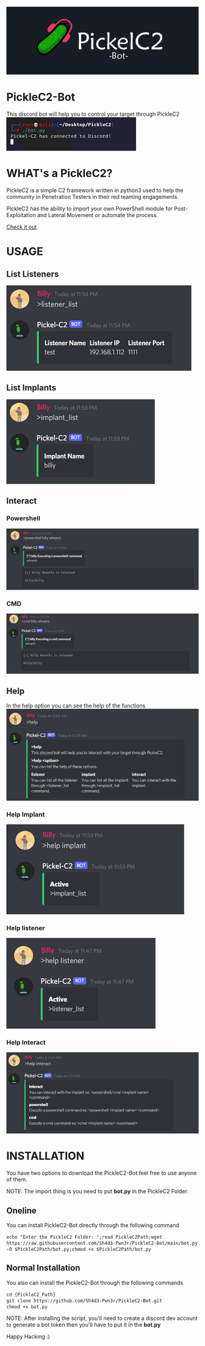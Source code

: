 ![bk](screenshot/bk.png)

# PickleC2-Bot
This discord bot will help you to control your target through PickleC2 
![run](screenshot/run.png)

# WHAT's a PickleC2?

PickleC2 is a simple C2 framework written in python3 used to help the community in Penetration Testers in their red teaming engagements.

PickleC2 has the ability to import your own PowerShell module for Post-Exploitation and Lateral Movement or automate the process.

[Check it out](https://github.com/xRET2pwn/PickleC2)

# USAGE

## List Listeners
![listener_list](screenshot/listener_list.png)

## List Implants
![implant_list](screenshot/implant_list.png)
## Interact

### Powershell

![powershell](screenshot/powershell.png)

### CMD

![cmd](screenshot/cmd.png)

## Help

In the help option you can see the help of the functions
![help](screenshot/help.png)

### Help Implant

![help_implant](screenshot/help_implant.png)

### Help listener

![help_listener](screenshot/help_listener.png)

### Help Interact

![help_interact](screenshot/help_interact.png)


# INSTALLATION

You have two options to download the PickleC2-Bot feel free to use anyone of them. 

NOTE: The import thing is you need to put **bot.py** in the PickleC2 Folder.

## Oneline

You can install PickleC2-Bot directly through the following command

```
echo "Enter the PickleC2 Folder: ";read PickleC2Path;wget https://raw.githubusercontent.com/Sh4d3-Pwn3r/PickleC2-Bot/main/bot.py -O $PickleC2Path/bot.py;chmod +x $PickleC2Path/bot.py
```

## Normal Installation

You also can install the PickleC2-Bot through the following commands
```
cd {PickleC2_Path}
git clone https://github.com/Sh4d3-Pwn3r/PickleC2-Bot.git
chmod +x bot.py
```

NOTE: After installing the script, you'll need to create a discord dev account to generate a bot token then you'll have to put it in the **bot.py**

Happy Hacking :)
